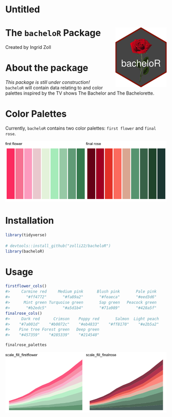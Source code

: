Untitled
================

# The `bacheloR` Package <img src="figs/hex-bacheloR.png" width="160px" align="right" />

Created by Ingrid Zoll

# About the package

*This package is still under construction!*  
`bacheloR` will contain data relating to and color palettes inspired by
the TV shows The Bachelor and The Bachelorette.

# Color Palettes

Currently, `bacheloR` contains two color palettes: `first flower` and
`final rose`.

<img src="README_files/figure-gfm/unnamed-chunk-1-1.png" width="50%" /><img src="README_files/figure-gfm/unnamed-chunk-1-2.png" width="50%" />

# Installation

``` r
library(tidyverse)

# devtools::install_github("zolli22/bacheloR")
library(bacheloR)
```

# Usage

``` r
firstflower_cols()
#>     Carmine red     Medium pink      Blush pink       Pale pink        Honeydew 
#>       "#ff4772"       "#fa89a2"       "#feaeca"       "#eed3d6"       "#e8f4e1" 
#>      Mint green Turquoise green       Sap green   Peacock green 
#>       "#b2edc5"       "#a5d1b4"       "#71a989"       "#428a5f"
finalrose_cols()
#>     Dark red      Crimson    Poppy red       Salmon  Light peach     Shamrock 
#>    "#7a001d"    "#b0072c"    "#eb4833"    "#ff8170"    "#e2b5a2"    "#67a282" 
#>    Pine tree Forest green   Deep green 
#>    "#457359"    "#285339"    "#214540"
```

``` r
finalrose_palettes
```

<img src="README_files/figure-gfm/unnamed-chunk-5-1.png" width="50%" /><img src="README_files/figure-gfm/unnamed-chunk-5-2.png" width="50%" />
